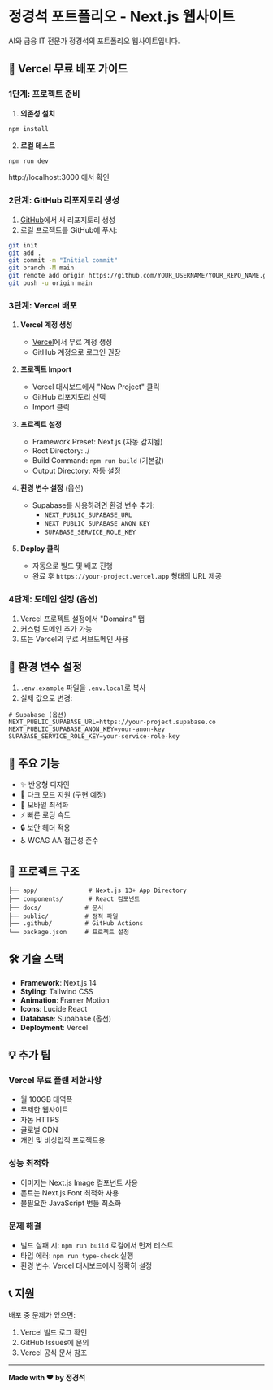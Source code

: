 # 정경석 포트폴리오 - Next.js 웹사이트

AI와 금융 IT 전문가 정경석의 포트폴리오 웹사이트입니다.

## 🚀 Vercel 무료 배포 가이드

### 1단계: 프로젝트 준비

1. **의존성 설치**
```bash
npm install
```

2. **로컬 테스트**
```bash
npm run dev
```
http://localhost:3000 에서 확인

### 2단계: GitHub 리포지토리 생성

1. [GitHub](https://github.com)에서 새 리포지토리 생성
2. 로컬 프로젝트를 GitHub에 푸시:
```bash
git init
git add .
git commit -m "Initial commit"
git branch -M main
git remote add origin https://github.com/YOUR_USERNAME/YOUR_REPO_NAME.git
git push -u origin main
```

### 3단계: Vercel 배포

1. **Vercel 계정 생성**
   - [Vercel](https://vercel.com)에서 무료 계정 생성
   - GitHub 계정으로 로그인 권장

2. **프로젝트 Import**
   - Vercel 대시보드에서 "New Project" 클릭
   - GitHub 리포지토리 선택
   - Import 클릭

3. **프로젝트 설정**
   - Framework Preset: Next.js (자동 감지됨)
   - Root Directory: ./
   - Build Command: `npm run build` (기본값)
   - Output Directory: 자동 설정

4. **환경 변수 설정** (옵션)
   - Supabase를 사용하려면 환경 변수 추가:
     - `NEXT_PUBLIC_SUPABASE_URL`
     - `NEXT_PUBLIC_SUPABASE_ANON_KEY`
     - `SUPABASE_SERVICE_ROLE_KEY`

5. **Deploy 클릭**
   - 자동으로 빌드 및 배포 진행
   - 완료 후 `https://your-project.vercel.app` 형태의 URL 제공

### 4단계: 도메인 설정 (옵션)

1. Vercel 프로젝트 설정에서 "Domains" 탭
2. 커스텀 도메인 추가 가능
3. 또는 Vercel의 무료 서브도메인 사용

## 📝 환경 변수 설정

1. `.env.example` 파일을 `.env.local`로 복사
2. 실제 값으로 변경:

```env
# Supabase (옵션)
NEXT_PUBLIC_SUPABASE_URL=https://your-project.supabase.co
NEXT_PUBLIC_SUPABASE_ANON_KEY=your-anon-key
SUPABASE_SERVICE_ROLE_KEY=your-service-role-key
```

## 🔧 주요 기능

- ✨ 반응형 디자인
- 🌙 다크 모드 지원 (구현 예정)
- 📱 모바일 최적화
- ⚡ 빠른 로딩 속도
- 🔒 보안 헤더 적용
- ♿ WCAG AA 접근성 준수

## 📂 프로젝트 구조

```
├── app/              # Next.js 13+ App Directory
├── components/       # React 컴포넌트
├── docs/            # 문서
├── public/          # 정적 파일
├── .github/         # GitHub Actions
└── package.json     # 프로젝트 설정
```

## 🛠️ 기술 스택

- **Framework**: Next.js 14
- **Styling**: Tailwind CSS
- **Animation**: Framer Motion
- **Icons**: Lucide React
- **Database**: Supabase (옵션)
- **Deployment**: Vercel

## 💡 추가 팁

### Vercel 무료 플랜 제한사항
- 월 100GB 대역폭
- 무제한 웹사이트
- 자동 HTTPS
- 글로벌 CDN
- 개인 및 비상업적 프로젝트용

### 성능 최적화
- 이미지는 Next.js Image 컴포넌트 사용
- 폰트는 Next.js Font 최적화 사용
- 불필요한 JavaScript 번들 최소화

### 문제 해결
- 빌드 실패 시: `npm run build` 로컬에서 먼저 테스트
- 타입 에러: `npm run type-check` 실행
- 환경 변수: Vercel 대시보드에서 정확히 설정

## 📞 지원

배포 중 문제가 있으면:
1. Vercel 빌드 로그 확인
2. GitHub Issues에 문의
3. Vercel 공식 문서 참조

---

**Made with ❤️ by 정경석**